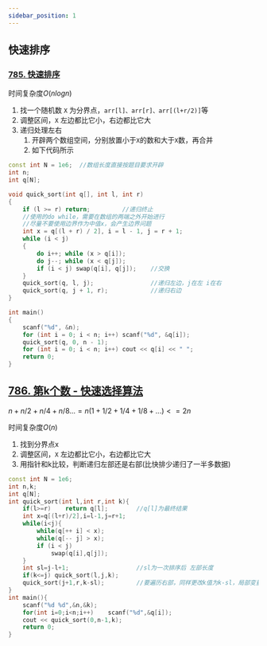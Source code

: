 ```yaml
---
sidebar_position: 1
---
```


## 快速排序

### [785. 快速排序](https://www.acwing.com/problem/content/description/787/)

时间复杂度$O(nlogn)$

1. 找一个随机数 `X` 为分界点，`arr[l]、arr[r]、arr[(l+r/2)]`等
2. 调整区间，`X` 左边都比它小，右边都比它大
3. 递归处理左右
   1. 开辟两个数组空间，分别放置小于`X`的数和大于`X`数，再合并
   2. 如下代码所示

```C++
const int N = 1e6;	//数组长度直接按题目要求开辟
int n;				
int q[N];

void quick_sort(int q[], int l, int r)
{
    if (l >= r) return;			//递归终止
    //使用的do while，需要在数组的两端之外开始进行
    //尽量不要使用边界作为中值x，会产生边界问题
    int x = q[(l + r) / 2], i = l - 1, j = r + 1;	
    while (i < j)
    {
        do i++; while (x > q[i]);
        do j--; while (x < q[j]);
        if (i < j) swap(q[i], q[j]);	//交换
    }
    quick_sort(q, l, j);				//递归左边，j在左 i在右
    quick_sort(q, j + 1, r);			//递归右边
}

int main()
{
    scanf("%d", &n);
    for (int i = 0; i < n; i++) scanf("%d", &q[i]);
    quick_sort(q, 0, n - 1);
    for (int i = 0; i < n; i++) cout << q[i] << " ";
    return 0;
}
```

## [786. 第k个数 - 快速选择算法](https://www.acwing.com/activity/content/problem/content/820/)

$n+n/2+n/4+n/8...=n(1+1/2+1/4+1/8+...)<=2n$

时间复杂度$O(n)$

1. 找到分界点x
2. 调整区间，`X` 左边都比它小，右边都比它大
3. 用指针和k比较，判断递归左部还是右部(比快排少递归了一半多数据)

```C++
const int N = 1e6;
int n,k;
int q[N];
int quick_sort(int l,int r,int k){
    if(l>=r)    return q[l];		//q[l]为最终结果
    int x=q[(l+r)/2],i=l-1,j=r+1;	
    while(i<j){
        while(q[++ i] < x);
        while(q[-- j] > x);
        if (i < j)
            swap(q[i],q[j]);
    }
    int sl=j-l+1;					//sl为一次排序后 左部长度
    if(k<=j) quick_sort(l,j,k);
    quick_sort(j+1,r,k-sl);			//要遍历右部，同样更改k值为k-sl，局部变量覆盖全局变量
}
int main(){
    scanf("%d %d",&n,&k);
    for(int i=0;i<n;i++)	scanf("%d",&q[i]);
    cout << quick_sort(0,n-1,k);
    return 0;
}
```

